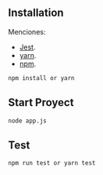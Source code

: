 ## Installation

Menciones: 
*   [Jest](https://jestjs.io/docs/getting-started).
*   [yarn](https://yarnpkg.com/).
*   [npm](https://www.npmjs.com/).

```bash
npm install or yarn
```

## Start Proyect

```bash
node app.js
```

## Test

```bash
npm run test or yarn test
```
